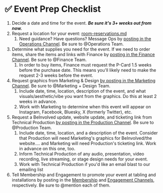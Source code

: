 # ✅ Event Prep Checklist

1. Decide a date and time for the event. _**Be sure it's 3+ weeks out from now.**_\
   &#x20;
2. Request a location for your event: [room-reservations.md](team-resources/operations/room-reservations.md "mention")
   1. Need guidance? Have questions? Message Ops by [posting in the Operations Channel](https://teams.microsoft.com/l/channel/19%3A4aea2c986d9b484e9133233e399df69d%40thread.tacv2/Operations?groupId=13a3570e-1587-4b29-9596-18efe1cf3500\&tenantId=1113be34-aed1-4d00-ab4b-cdd02510be91). Be sure to @Operations Team.\
      &#x20;
3. Determine what supplies you need for the event. If we need to order items, share the items and links with Finance by [posting in the Finance Channel](https://teams.microsoft.com/l/channel/19%3A59f8569e53644af0bc8e0df1b8d0c750%40thread.tacv2/Finance?groupId=13a3570e-1587-4b29-9596-18efe1cf3500\&tenantId=1113be34-aed1-4d00-ab4b-cdd02510be91). Be sure to @Finance Team.
   1. In order to buy items, Finance must request the P-Card 1.5 weeks before the purchase date. This means you'll likely need to make the request 2-3 weeks before the event.\
      &#x20;
4. Request graphics from Marketing & Design [by posting in the Marketing Channel](https://teams.microsoft.com/l/channel/19%3A4012b1eef8ec4ed5b2c0717e8e0a877c%40thread.tacv2/Marketing?groupId=13a3570e-1587-4b29-9596-18efe1cf3500\&tenantId=1113be34-aed1-4d00-ab4b-cdd02510be91). Be sure to @Marketing + Design Team.
   1. Include date, time, location, description of the event, and what visuals/aesthetic/vibe you want from the graphics. Do this at least 2 weeks in advance.
   2. Work with Marketing to determine when this event will appear on Instagram, Facebook, Bluesky, X (formerly Twitter), etc.\
      &#x20;
5. Request a BeInvolved update, website update, and ticketing link from Technical Production [by posting in the Production Channel](https://teams.microsoft.com/l/channel/19%3A2720a2c80e8e408284aac139f0a740d0%40thread.tacv2/Production?groupId=13a3570e-1587-4b29-9596-18efe1cf3500\&tenantId=1113be34-aed1-4d00-ab4b-cdd02510be91). Be sure to @Production Team.
   1. Include date, time, location, and a description of the event. Consider that Production will need Marketing's graphics for BeInvolved/the website.... and Marketing will need Production's ticketing link. Work in advance on this one, too.
   2. Inform Technical Production of any audio, presentation, video recording, live streaming, or stage design needs for your event.
   3. Work with Technical Production if you'd like an email blast to our emailing list\
      &#x20;
6. Tell Membership and Engagement to promote your event at tabling and installations by posting in the [Membership](https://teams.microsoft.com/l/channel/19%3A8f7fc616d4204a53984126c1a68a71e5%40thread.tacv2/Membership?groupId=13a3570e-1587-4b29-9596-18efe1cf3500\&tenantId=1113be34-aed1-4d00-ab4b-cdd02510be91) and [Engagement Channels](https://teams.microsoft.com/l/channel/19%3Add0cca6bcb454b4a96fae0a2ddec2932%40thread.tacv2/Engagement?groupId=13a3570e-1587-4b29-9596-18efe1cf3500\&tenantId=1113be34-aed1-4d00-ab4b-cdd02510be91), respectively. Be sure to @mention each of them.
